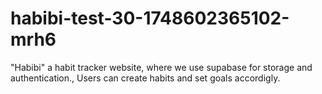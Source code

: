 # habibi-test-30-1748602365102-mrh6
"Habibi" a habit tracker website, where we use supabase for storage and authentication., Users can create habits and set goals accordigly.
